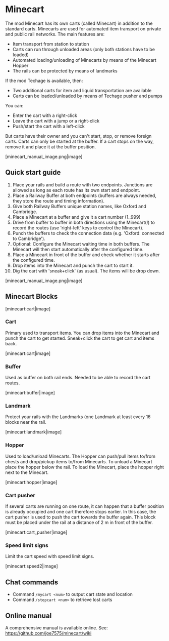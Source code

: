 # Minecart

The mod Minecart has its own carts (called Minecart) in addition to the standard carts.
Minecarts are used for automated item transport on private and public rail networks.
The main features are:

- Item transport from station to station
- Carts can run through unloaded areas (only both stations have to be loaded)
- Automated loading/unloading of Minecarts by means of the Minecart Hopper
- The rails can be protected by means of landmarks

If the mod Techage is available, then:

- Two additional carts for item and liquid transportation are available
- Carts can be loaded/unloaded by means of Techage pusher and pumps

You can:

- Enter the cart with a right-click
- Leave the cart with a jump or a right-click
- Push/start the cart with a left-click

But carts have their owner and you can't start, stop, or remove foreign carts.
Carts can only be started at the buffer. If a cart stops on the way,
remove it and place it at the buffer position.

[minecart_manual_image.png|image]


## Quick start guide

1. Place your rails and build a route with two endpoints.
   Junctions are allowed as long as each route has its own start and endpoint.
2. Place a Railway Buffer at both endpoints (buffers are always needed,
   they store the route and timing information).
3. Give both Railway Buffers unique station names, like Oxford and Cambridge.
4. Place a Minecart at a buffer and give it a cart number (1..999)
5. Drive from buffer to buffer in both directions using the Minecart(!) to
   record the routes (use 'right-left' keys to control the Minecart).
6. Punch the buffers to check the connection data
   (e.g. 'Oxford: connected to Cambridge').
7. Optional: Configure the Minecart waiting time in both buffers.
   The Minecart will then start automatically after the configured time.
9. Place a Minecart in front of the buffer and check whether it starts
   after the configured time.
10. Drop items into the Minecart and punch the cart to start it.
11. Dig the cart with 'sneak+click' (as usual). The items will be drop down.

[minecart_manual_image.png|image]


## Minecart Blocks

[minecart:cart|image]


### Cart

Primary used to transport items. You can drop items into the Minecart and punch the cart to get started. 
Sneak+click the cart to get cart and items back.

[minecart:cart|image]


### Buffer

Used as buffer on both rail ends. Needed to be able to record the cart routes.

[minecart:buffer|image]


### Landmark

Protect your rails with the Landmarks (one Landmark at least every 16 blocks near the rail.

[minecart:landmark|image]


### Hopper

Used to load/unload Minecarts. The Hopper can push/pull items to/from chests
and drop/pickup items to/from Minecarts. To unload a Minecart place the hopper 
below the rail. To load the Minecart, place the hopper right next to the Minecart.

[minecart:hopper|image]


### Cart pusher

If several carts are running on one route, it can happen that a buffer position
is already occupied and one cart therefore stops earlier.
In this case, the cart pusher is used to push the cart towards the buffer again.
This block must be placed under the rail at a distance of 2 m in front of the buffer.

[minecart:cart_pusher|image]


### Speed limit signs

Limit the cart speed with speed limit signs.

[minecart:speed2|image]


## Chat commands

- Command `/mycart <num>` to output cart state and location
- Command `/stopcart <num>` to retrieve lost carts


## Online manual

A comprehensive manual is available online.
See: https://github.com/joe7575/minecart/wiki